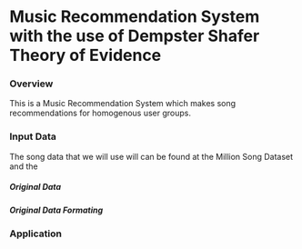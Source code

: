 # Music Recommendation System with the use of Dempster Shafer Theory of Evidence

### Overview
This is a Music Recommendation System which makes song recommendations for homogenous user groups.

### Input Data

The song data that we will use will can be found at the Million Song Dataset and the 

##### Original Data

##### Original Data Formating

### Application

